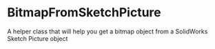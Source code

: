 # BitmapFromSketchPicture
A helper class that will help you get a bitmap object from a SolidWorks Sketch Picture object
